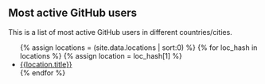 ## Most active GitHub users

This is a list of most active GitHub users in different countries/cities.
<ul class="country-list">
{% assign locations = (site.data.locations | sort:0) %}
{% for loc_hash in locations %}
  {% assign location = loc_hash[1] %}
  <li><a href="{{location.page}}">{{location.title}}</a></li>
{% endfor %}
</ul>
